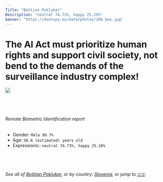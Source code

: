 ```yaml
---
Title: "Boštjan Poklukar"
Description: "neutral 74.73%, happy 25.26%"
banner: "https://dontspy.eu/data/photos/208_box.jpg"
---
```


# The AI Act must prioritize human rights and support civil society, not bend to the demands of the surveillance industry complex!

<link rel="stylesheet" type="text/css" href="/css/blog.css" />

<div class="is-fake" hidden>

_This image is **clearly fake**_, yet we [continue to collect them because the AI Act negotiations](/blog/why-deepfake/) are heading in a direction that will only make people's lives more complicated. For a more in-depth explanation, read: [Double threat: why losing the battle against Face Biometrics would fuel the proliferation of deepfakes](/blog/the-dual-threat-how-losing-the-biometric-battle-fuels-deepfake-proliferation/).


</div>

<!-- <img src="https://dontspy.eu/data/photos/54_box.jpg" /> -->
<img src="https://dontspy.eu/data/photos/208_box.jpg" />

## <br>

###### Remote Biometric Identification report

* <span class="label">Gender:</span> `Male 99.7%`
* <span class="label">Age:</span> `56.6 (estimated) years old`
* <span class="label">Expressions::</span> `neutral 74.73%, happy 25.26%`

## <br>

###### See all of [Boštjan Poklukar](/policymaker#Bo%C5%A1tjan%20Poklukar), or by country: [Slovenia](/country#Slovenia), or jump to [🇨🇿](/x/149).

## <br>
